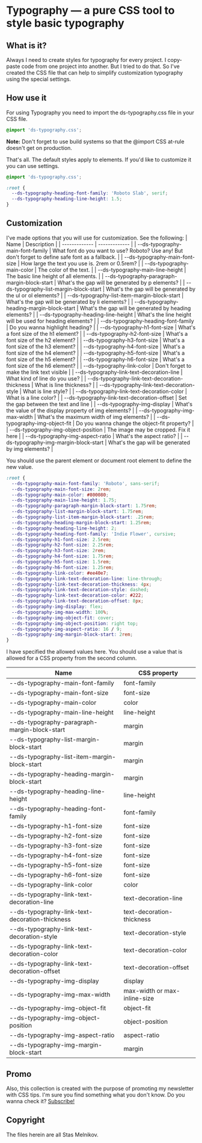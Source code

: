# Typography — a pure CSS tool to style basic typography

## What is it?
Always I need to create styles for typography for every project. I copy-paste code from one project into another. But I tried to do that. So I've created the CSS file that can help to simplify customization typography using the special settings.

## How use it
For using Typography you need to import the ds-typography.css file in your CSS file.
```css
@import 'ds-typography.css';
```
**Note:** Don't forget to use build systems so that the @import CSS at-rule doesn't get on production.

That's all. The default styles apply to elements. If you'd like to customize it you can use settings.
```css
@import 'ds-typography.css';

:root {
  --ds-typography-heading-font-family: 'Roboto Slab', serif;
  --ds-typography-heading-line-height: 1.5;
}
```
## Customization
I've made options that you will use for customization. See the following:
| Name | Description |
| ------------- | ------------- |
| --ds-typography-main-font-family | What font do you want to use? Roboto? Use any! But don't forget to define safe font as a fallback. |
| --ds-typography-main-font-size | How large the text you use is. 2rem or 0.5rem? | 
| --ds-typography-main-color | The color of the text. | 
| --ds-typography-main-line-height | The basic line height of all elements. | 
| --ds-typography-paragraph-margin-block-start | What's the gap will be generated by p elements? | 
| --ds-typography-list-margin-block-start | What's the gap will be generated by the ul or ol elements? | 
| --ds-typography-list-item-margin-block-start | What's the gap will be generated by li elements? | 
| --ds-typography-heading-margin-block-start | What's the gap will be generated by heading elements? | 
| --ds-typography-heading-line-height | What's the line height will be used for heading elements? | 
| --ds-typography-heading-font-family | Do you wanna highlight heading? | 
| --ds-typography-h1-font-size | What's a font size of the h1 element? | 
| --ds-typography-h2-font-size | What's a font size of the h2 element? | 
| --ds-typography-h3-font-size | What's a font size of the h3 element? | 
| --ds-typography-h4-font-size | What's a font size of the h4 element? | 
| --ds-typography-h5-font-size | What's a font size of the h5 element? | 
| --ds-typography-h6-font-size | What's a font size of the h6 element? | 
| --ds-typography-link-color | Don't forget to make the link text visible | 
| --ds-typography-link-text-decoration-line | What kind of line do you use? | 
| --ds-typography-link-text-decoration-thickness | What is line thickness? | 
| --ds-typography-link-text-decoration-style | What is line style? | 
| --ds-typography-link-text-decoration-color | What is a line color? | 
| --ds-typography-link-text-decoration-offset | Set the gap between the text and line | 
| --ds-typography-img-display | What's the value of the display property of img elements?  | 
| --ds-typography-img-max-width | What's the maximum width of img elements?  | 
| --ds-typography-img-object-fit | Do you wanna change the object-fit property?  | 
| --ds-typography-img-object-position | The image may be cropped. Fix it here  | 
| --ds-typography-img-aspect-ratio | What's the aspect ratio?  | 
| --ds-typography-img-margin-block-start | What's the gap will be generated by img elements?  | 

You should use the parent element or document root element to define the new value. 
```css
:root {
  --ds-typography-main-font-family: 'Roboto', sans-serif;
  --ds-typography-main-font-size: 2rem;
  --ds-typography-main-color: #800080;
  --ds-typography-main-line-height: 1.75;
  --ds-typography-paragraph-margin-block-start: 1.75rem;
  --ds-typography-list-margin-block-start: 1.75rem;
  --ds-typography-list-item-margin-block-start: .25rem;
  --ds-typography-heading-margin-block-start: 1.25rem;
  --ds-typography-heading-line-height: 2;
  --ds-typography-heading-font-family: 'Indie Flower', cursive;
  --ds-typography-h1-font-size: 2.5rem;
  --ds-typography-h2-font-size: 2.25rem;
  --ds-typography-h3-font-size: 2rem;
  --ds-typography-h4-font-size: 1.75rem;
  --ds-typography-h5-font-size: 1.5rem;
  --ds-typography-h6-font-size: 1.25rem;
  --ds-typography-link-color: #ee40e7;
  --ds-typography-link-text-decoration-line: line-through;
  --ds-typography-link-text-decoration-thickness: 4px;
  --ds-typography-link-text-decoration-style: dashed;
  --ds-typography-link-text-decoration-color: #222;
  --ds-typography-link-text-decoration-offset: 8px;
  --ds-typography-img-display: flex;
  --ds-typography-img-max-width: 100%;
  --ds-typography-img-object-fit: cover;
  --ds-typography-img-object-position: right top;
  --ds-typography-img-aspect-ratio: 16 / 9;
  --ds-typography-img-margin-block-start: 2rem;
}
```
I have specified the allowed values here. You should use a value that is allowed for a CSS property from the second column.

| Name | CSS property |
| ------------- | ------------- |
| --ds-typography-main-font-family | font-family |
| --ds-typography-main-font-size | font-size | 
| --ds-typography-main-color | color | 
| --ds-typography-main-line-height | line-height | 
| --ds-typography-paragraph-margin-block-start | margin |
| --ds-typography-list-margin-block-start | margin |
| --ds-typography-list-item-margin-block-start | margin |
| --ds-typography-heading-margin-block-start | margin |
| --ds-typography-heading-line-height | line-height |
| --ds-typography-heading-font-family | font-family |
| --ds-typography-h1-font-size | font-size |
| --ds-typography-h2-font-size | font-size |
| --ds-typography-h3-font-size | font-size |
| --ds-typography-h4-font-size | font-size |
| --ds-typography-h5-font-size | font-size |
| --ds-typography-h6-font-size | font-size |
| --ds-typography-link-color | color |
| --ds-typography-link-text-decoration-line | text-decoration-line |
| --ds-typography-link-text-decoration-thickness | text-decoration-thickness |
| --ds-typography-link-text-decoration-style | text-decoration-style |
| --ds-typography-link-text-decoration-color | text-decoration-color |
| --ds-typography-link-text-decoration-offset | text-decoration-offset |
| --ds-typography-img-display | display |
| --ds-typography-img-max-width | max-width or max-inline-size |
| --ds-typography-img-object-fit | object-fit |
| --ds-typography-img-object-position | object-position |
| --ds-typography-img-aspect-ratio | aspect-ratio |
| --ds-typography-img-margin-block-start | margin |

## Promo
Also, this collection is created with the purpose of promoting my newsletter with CSS tips. I'm sure you find something what you don't know. Do you wanna check it? [Subscribe!](https://cssisntmagic.substack.com/) 
## Copyright
The files herein are all Stas Melnikov.
